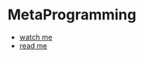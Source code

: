 # MetaProgramming

* [watch me](https://www.youtube.com/watch?v=Ukm70Ibk_bY)
* [read me](https://www.caseyliss.com/2017/3/31/the-magic-of-sourcery)
